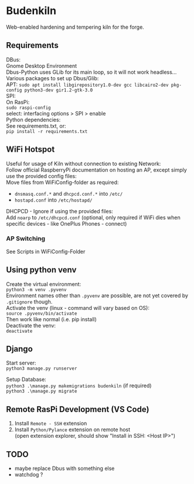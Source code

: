 # Budenkiln

Web-enabled hardening and tempering kiln for the forge.

## Requirements
DBus:  
Gnome Desktop Environment  
Dbus-Python uses GLib for its main loop, so it will not work headless...  
Various packages to set up Dbus/Glib:  
APT: `sudo apt install libgirepository1.0-dev gcc libcairo2-dev pkg-config python3-dev gir1.2-gtk-3.0`  
SPI:  
On RasPi:  
`sudo raspi-config`  
select: interfacing options > SPI > enable  
Python dependencies:  
See requirements.txt, or:  
`pip install -r requirements.txt`
## WiFi Hotspot
Useful for usage of Kiln without connection to existing Network:  
Follow official RaspberryPi documentation on hosting an AP, except simply use the provided config files:  
Move files from WiFiConfig-folder as required:  
- `dnsmasq.conf.*` and `dhcpcd.conf.*` into `/etc/`
- `hostapd.conf` into `/etc/hostapd/`

DHCPCD - Ignore if using the provided files:  
Add `noarp` to `/etc/dhcpcd.conf` (optional, only required if WiFi dies when specific devices - like OnePlus Phones - connect)  
### AP Switching
See Scripts in WiFiConfig-Folder

## Using python venv
Create the virtual environment:  
`python3 -m venv .pyvenv`  
Environment names other than `.pyvenv` are possible, are not yet covered by `.gitignore` though.     
Activate the venv (linux - command will vary based on OS):  
`source .pyvenv/bin/activate`  
Then work like normal (i.e. pip install)  
Deactivate the venv:  
`deactivate`

## Django
Start server:  
`python3 manage.py runserver`

Setup Database:  
`python3 .\manage.py makemigrations budenkiln` (if required)  
`python3 .\manage.py migrate`

## Remote RasPi Development (VS Code)
1. Install `Remote - SSH` extension
2. Install `Python/Pylance` extension on remote host  
(open extension explorer, should show "Install in SSH: \<Host IP>")  

## TODO
- maybe replace Dbus with something else
- watchdog ?
